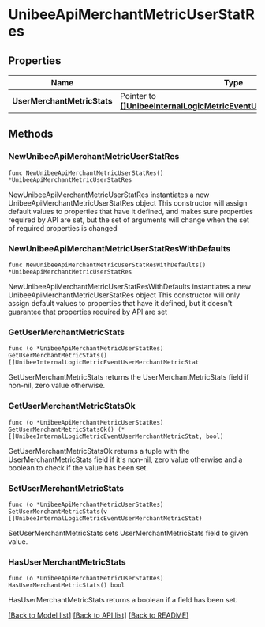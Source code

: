 # UnibeeApiMerchantMetricUserStatRes

## Properties

Name | Type | Description | Notes
------------ | ------------- | ------------- | -------------
**UserMerchantMetricStats** | Pointer to [**[]UnibeeInternalLogicMetricEventUserMerchantMetricStat**](UnibeeInternalLogicMetricEventUserMerchantMetricStat.md) | UserMerchantMetricStats | [optional] 

## Methods

### NewUnibeeApiMerchantMetricUserStatRes

`func NewUnibeeApiMerchantMetricUserStatRes() *UnibeeApiMerchantMetricUserStatRes`

NewUnibeeApiMerchantMetricUserStatRes instantiates a new UnibeeApiMerchantMetricUserStatRes object
This constructor will assign default values to properties that have it defined,
and makes sure properties required by API are set, but the set of arguments
will change when the set of required properties is changed

### NewUnibeeApiMerchantMetricUserStatResWithDefaults

`func NewUnibeeApiMerchantMetricUserStatResWithDefaults() *UnibeeApiMerchantMetricUserStatRes`

NewUnibeeApiMerchantMetricUserStatResWithDefaults instantiates a new UnibeeApiMerchantMetricUserStatRes object
This constructor will only assign default values to properties that have it defined,
but it doesn't guarantee that properties required by API are set

### GetUserMerchantMetricStats

`func (o *UnibeeApiMerchantMetricUserStatRes) GetUserMerchantMetricStats() []UnibeeInternalLogicMetricEventUserMerchantMetricStat`

GetUserMerchantMetricStats returns the UserMerchantMetricStats field if non-nil, zero value otherwise.

### GetUserMerchantMetricStatsOk

`func (o *UnibeeApiMerchantMetricUserStatRes) GetUserMerchantMetricStatsOk() (*[]UnibeeInternalLogicMetricEventUserMerchantMetricStat, bool)`

GetUserMerchantMetricStatsOk returns a tuple with the UserMerchantMetricStats field if it's non-nil, zero value otherwise
and a boolean to check if the value has been set.

### SetUserMerchantMetricStats

`func (o *UnibeeApiMerchantMetricUserStatRes) SetUserMerchantMetricStats(v []UnibeeInternalLogicMetricEventUserMerchantMetricStat)`

SetUserMerchantMetricStats sets UserMerchantMetricStats field to given value.

### HasUserMerchantMetricStats

`func (o *UnibeeApiMerchantMetricUserStatRes) HasUserMerchantMetricStats() bool`

HasUserMerchantMetricStats returns a boolean if a field has been set.


[[Back to Model list]](../README.md#documentation-for-models) [[Back to API list]](../README.md#documentation-for-api-endpoints) [[Back to README]](../README.md)


